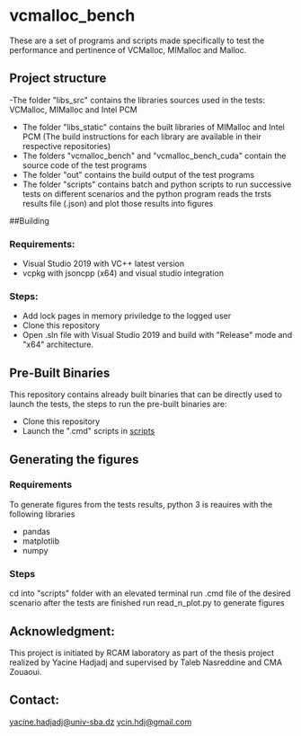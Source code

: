 # vcmalloc_bench
These are a set of programs and scripts made specifically to test the performance and pertinence of VCMalloc, MIMalloc and Malloc.

## Project structure
-The folder "libs_src" contains the libraries sources used in the tests: VCMalloc, MIMalloc and Intel PCM
- The folder "libs_static" contains the built libraries of MIMalloc and Intel PCM (The build instructions for each library are available in their respective repositories)
- The folders "vcmalloc\_bench" and "vcmalloc\_bench_cuda" contain the source code of the test programs
- The folder "out" contains the build output of the test programs
- The folder "scripts" contains batch and python scripts to run successive tests on different scenarios and the python program reads the trsts results file (.json) and plot those results into figures

##Building
### Requirements:
- Visual Studio 2019 with VC++ latest version
- vcpkg with jsoncpp (x64) and visual studio integration
### Steps:
- Add lock pages in memory priviledge to the logged user
- Clone this repository
- Open .sln file with Visual Studio 2019 and build with "Release" mode and "x64" architecture.

## Pre-Built Binaries
This repository contains already built binaries that can be directly used to launch the tests, the steps to run the pre-built binaries are:
- Clone this repository
- Launch the ".cmd" scripts in [scripts](/scripts)

## Generating the figures
### Requirements
To generate figures from the tests results, python 3 is reauires with the following libraries
- pandas
- matplotlib
- numpy
### Steps
cd into "scripts" folder with an elevated terminal
run .cmd file of the desired scenario
after the tests are finished run read\_n\_plot.py to generate figures

## Acknowledgment:
This project is initiated by RCAM laboratory as part of the thesis project realized by Yacine Hadjadj and supervised by Taleb Nasreddine and CMA Zouaoui.

## Contact:
yacine.hadjadj@univ-sba.dz
ycin.hdj@gmail.com